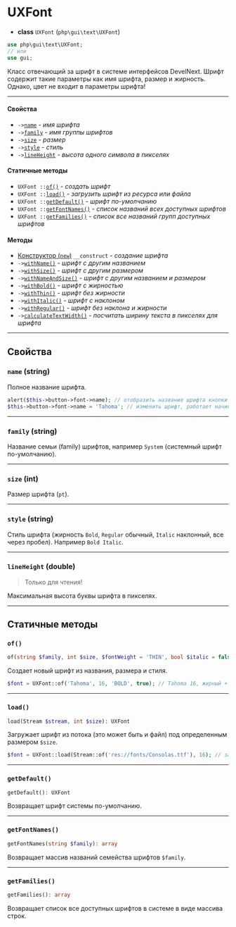# UXFont

- **class** `UXFont` (`php\gui\text\UXFont`)
```php
use php\gui\text\UXFont;
// или
use gui;
```

Класс отвечающий за шрифт в системе интерфейсов DevelNext. Шрифт содержит такие параметры как имя шрифта, размер и жирность. Однако, цвет не входит в параметры шрифта!

---

#### Свойства
- `->`[`name`](#name-string) - _имя шрифта_
- `->`[`family`](#family-string) - _имя группы шрифтов_
- `->`[`size`](#size-int) - _размер_
- `->`[`style`](#style-string) - _стиль_
- `->`[`lineHeight`](#lineheight-double) - _высота одного символа в пикселях_

#### Статичные методы
- `UXFont ::`[`of()`](#of) - _создать шрифт_
- `UXFont ::`[`load()`](#load) - _загрузить шрифт из ресурса или файла_
- `UXFont ::`[`getDefault()`](#getdefault) - _шрифт по-умолчанию_
- `UXFont ::`[`getFontNames()`](#getfontnames) - _список названий всех доступных шрифтов_
- `UXFont ::`[`getFamilies()`](#getfamilies) - _список все названий групп доступных шрифтов_

#### Методы

- [Конструктор (`new`)](#__construct) `__construct` - _создание шрифта_
- `->`[`withName()`](#withname) - _шрифт с другим названием_
- `->`[`withSize()`](#withsize) - _шрифт с другим размером_
- `->`[`withNameAndSize()`](#withnameandsize) - _шрифт с другим названием и размером_
- `->`[`withBold()`](#withbold) - _шрифт с жирностью_
- `->`[`withThin()`](#withthin) - _шрифт без жирности_
- `->`[`withItalic()`](#withitalic) - _шрифт с наклоном_
- `->`[`withRegular()`](#withregular) - _шрифт без наклона и жирности_
- `->`[`calculateTextWidth()`](#calculatetextwidth) - _посчитать ширину текста в пикселях для шрифта_

---

## Свойства

### `name` (string)
Полное название шрифта.

```php
alert($this->button->font->name); // отобразить название шрифта кнопки
$this->button->font->name = 'Tahoma'; // изменить шрифт, работает начиная с DN 16.5.0
```

---

### `family` (string)
Название семьи (family) шрифтов, например `System` (системный шрифт по-умолчанию).

---

### `size` (int)
Размер шрифта (`pt`).

---

### `style` (string)
Стиль шрифта (жирность `Bold`, `Regular` обычный, `Italic` наклонный, все через пробел). Например `Bold Italic`.

---

### `lineHeight` (double)
> Только для чтения!

Максимальная высота буквы шрифта в пикселях. 

---

## Статичные методы

### `of()`
```php
of(string $family, int $size, $fontWeight = 'THIN', bool $italic = false): UXFont
```
Создает новый шрифт из названия, размера и стиля.

```php
$font = UXFont::of('Tahoma', 16, 'BOLD', true); // Tahoma 16, жирный + наклонный.
```

---

### `load()`
```php
load(Stream $stream, int $size): UXFont
```
Загружает шрифт из потока (это может быть и файл) под определенным размером `$size`.

```php
$font = UXFont::load(Stream::of('res://fonts/Consolas.ttf'), 16); // загружает шрифт из ресурсов src/fonts/Consolas.ttf.
```

---

### `getDefault()`
```php
getDefault(): UXFont
```
Возвращает шрифт системы по-умолчанию.

---

### `getFontNames()`
```php
getFontNames(string $family): array
```
Возвращает массив названий семейства шрифтов `$family`.

---

### `getFamilies()`
```php
getFamilies(): array
```
Возвращает список все доступных шрифтов в системе в виде массива строк.